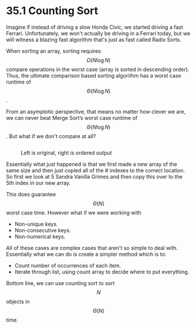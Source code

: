 # 35.1 Counting Sort

Imagine if instead of driving a slow Honda Civic, we started driving a fast Ferrari. Unfortunately, we won't actually be driving in a Ferrari today, but we will witness a blazing fast algorithm that's just as fast called Radix Sorts.&#x20;

When sorting an array, sorting requires $$\Omega(N \log N)$$compare operations in the worst case (array is sorted in descending order). Thus, the ultimate comparison based sorting algorithm has a worst case runtime of $$\Theta(N \log N)$$.

From an asymptotic perspective, that means no matter how clever we are, we can never beat Merge Sort’s worst case runtime of $$\Theta(N \log N)$$. But what if we don't compare at all?

&#x20;

<figure><img src="../.gitbook/assets/Screen Shot 2023-04-15 at 2.26.42 AM.png" alt=""><figcaption><p>Left is original, right is ordered output</p></figcaption></figure>

Essentially what just happened is that we first made a new array of the same size and then just copied all of the # indexes to the correct location. So first we look at 5 Sandra Vanilla Grimes and then copy this over to the 5th index in our new array.

This does guarantee $$\Theta(N)$$ worst case time. However what if we were working with&#x20;

* Non-unique keys.
* Non-consecutive keys.
* Non-numerical keys.

All of these cases are complex cases that aren't so simple to deal with. Essentially what we can do is create a simpler method which is to:

* Count number of occurrences of each item.
* Iterate through list, using count array to decide where to put everything.

Bottom line, we can use counting sort to sort $$N$$ objects in $$\Theta(N)$$ time.&#x20;
